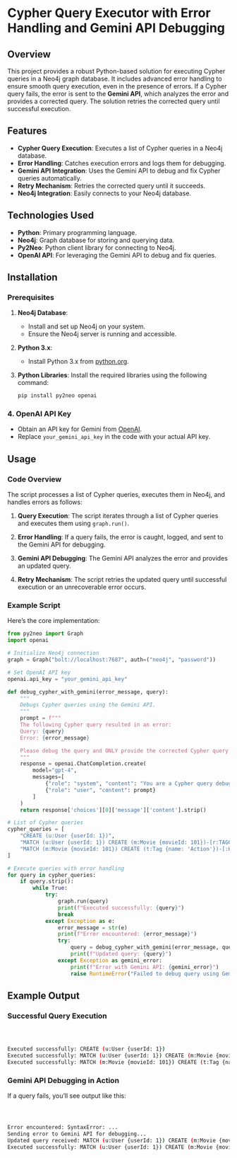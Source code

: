 # Cypher Query Executor with Error Handling and Gemini API Debugging

## Overview

This project provides a robust Python-based solution for executing Cypher queries in a Neo4j graph database. It includes advanced error handling to ensure smooth query execution, even in the presence of errors. If a Cypher query fails, the error is sent to the **Gemini API**, which analyzes the error and provides a corrected query. The solution retries the corrected query until successful execution.

## Features

- **Cypher Query Execution**: Executes a list of Cypher queries in a Neo4j database.
- **Error Handling**: Catches execution errors and logs them for debugging.
- **Gemini API Integration**: Uses the Gemini API to debug and fix Cypher queries automatically.
- **Retry Mechanism**: Retries the corrected query until it succeeds.
- **Neo4j Integration**: Easily connects to your Neo4j database.

## Technologies Used

- **Python**: Primary programming language.
- **Neo4j**: Graph database for storing and querying data.
- **Py2Neo**: Python client library for connecting to Neo4j.
- **OpenAI API**: For leveraging the Gemini API to debug and fix queries.

## Installation

### Prerequisites

1. **Neo4j Database**:
   - Install and set up Neo4j on your system.
   - Ensure the Neo4j server is running and accessible.
   
2. **Python 3.x**:
   - Install Python 3.x from [python.org](https://www.python.org/).

3. **Python Libraries**:
   Install the required libraries using the following command:
   ```bash
   pip install py2neo openai
### 4. OpenAI API Key

- Obtain an API key for Gemini from [OpenAI](https://openai.com/).
- Replace `your_gemini_api_key` in the code with your actual API key.

## Usage

### Code Overview

The script processes a list of Cypher queries, executes them in Neo4j, and handles errors as follows:

1. **Query Execution**:
   The script iterates through a list of Cypher queries and executes them using `graph.run()`.

2. **Error Handling**:
   If a query fails, the error is caught, logged, and sent to the Gemini API for debugging.

3. **Gemini API Debugging**:
   The Gemini API analyzes the error and provides an updated query.

4. **Retry Mechanism**:
   The script retries the updated query until successful execution or an unrecoverable error occurs.

### Example Script

Here’s the core implementation:

```python
from py2neo import Graph
import openai

# Initialize Neo4j connection
graph = Graph("bolt://localhost:7687", auth=("neo4j", "password"))

# Set OpenAI API key
openai.api_key = "your_gemini_api_key"

def debug_cypher_with_gemini(error_message, query):
    """
    Debugs Cypher queries using the Gemini API.
    """
    prompt = f"""
    The following Cypher query resulted in an error:
    Query: {query}
    Error: {error_message}

    Please debug the query and ONLY provide the corrected Cypher query as output, ensuring no additional explanations.
    """
    response = openai.ChatCompletion.create(
        model="gpt-4",
        messages=[
            {"role": "system", "content": "You are a Cypher query debugging assistant."},
            {"role": "user", "content": prompt}
        ]
    )
    return response['choices'][0]['message']['content'].strip()

# List of Cypher queries
cypher_queries = [
    "CREATE (u:User {userId: 1})",
    "MATCH (u:User {userId: 1}) CREATE (m:Movie {movieId: 101})-[r:TAGGED]->(u)",
    "MATCH (m:Movie {movieId: 101}) CREATE (t:Tag {name: 'Action'})-[:HAS_TAG]->(m)"
]

# Execute queries with error handling
for query in cypher_queries:
    if query.strip():
        while True:
            try:
                graph.run(query)
                print(f"Executed successfully: {query}")
                break
            except Exception as e:
                error_message = str(e)
                print(f"Error encountered: {error_message}")
                try:
                    query = debug_cypher_with_gemini(error_message, query)
                    print(f"Updated query: {query}")
                except Exception as gemini_error:
                    print(f"Error with Gemini API: {gemini_error}")
                    raise RuntimeError("Failed to debug query using Gemini API.") from gemini_error
```

## Example Output

### Successful Query Execution
```bash



Executed successfully: CREATE (u:User {userId: 1})
Executed successfully: MATCH (u:User {userId: 1}) CREATE (m:Movie {movieId: 101})-[:TAGGED]->(u)
Executed successfully: MATCH (m:Movie {movieId: 101}) CREATE (t:Tag {name: 'Action'})-[:HAS_TAG]->(m)
```

### Gemini API Debugging in Action
If a query fails, you’ll see output like this:
```bash



Error encountered: SyntaxError: ...
Sending error to Gemini API for debugging...
Updated query received: MATCH (u:User {userId: 1}) CREATE (m:Movie {movieId: 101})-[:TAGGED]->(u)
Executed successfully: MATCH (u:User {userId: 1}) CREATE (m:Movie {movieId: 101})-[:TAGGED]->(u)


